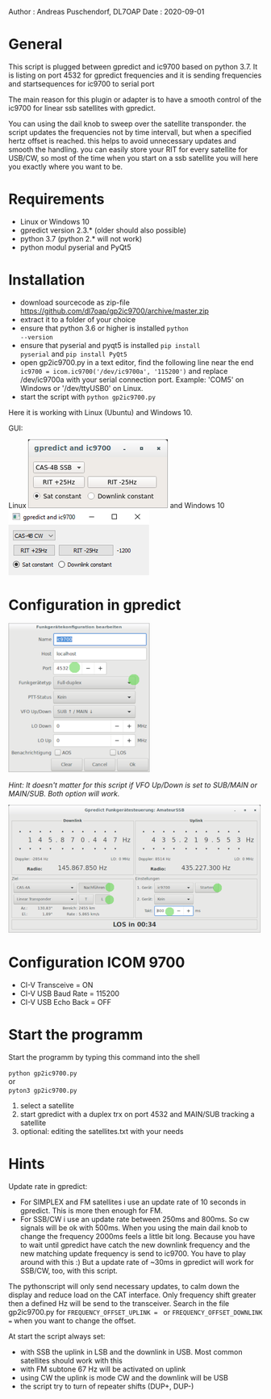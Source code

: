 Author  : Andreas Puschendorf, DL7OAP
Date    : 2020-09-01


# General

This script is plugged between gpredict and ic9700 based on python 3.7.
It is listing on port 4532 for gpredict frequencies
and it is sending frequencies and startsequences for ic9700 to serial port

The main reason for this plugin or adapter is to have a smooth control of the 
ic9700 for linear ssb satellites with gpredict.
 
You can using the dail knob to sweep over the satellite transponder.
the script updates the frequencies not by time intervall, but when a specified hertz offset is reached.
this helps to avoid unnecessary updates and smooth the handling. 
you can easily store your RIT for every satellite for USB/CW, so most of the time when you start on a ssb satellite 
you will here you exactly where you want to be.

# Requirements

* Linux or Windows 10
* gpredict version 2.3.* (older should also possible)
* python 3.7 (python 2.* will not work)
* python modul pyserial and PyQt5

# Installation

- download sourcecode as zip-file https://github.com/dl7oap/gp2ic9700/archive/master.zip
- extract it to a folder of your choice
- ensure that python 3.6 or higher is installed <code>python --version</code>
- ensure that pyserial and pyqt5 is installed <code>pip install pyserial</code> and <code>pip install PyQt5</code>
- open gp2ic9700.py in a text editor, find the following line near the end <code>ic9700 = icom.ic9700('/dev/ic9700a', '115200')</code> 
and replace /dev/ic9700a with your serial connection port. Example: 'COM5' on Windows or '/dev/ttyUSB0' on Linux.
- start the script with <code>python gp2ic9700.py</code> 

Here it is working with Linux (Ubuntu) and Windows 10.

GUI:

Linux 
![gui](gui_linux.png) and 
Windows 10 
![gui](gui_win10.png)

# Configuration in gpredict

![gpredict](gpredict_configuration.png)

<i>Hint: It doesn't matter for this script if VFO Up/Down is set to SUB/MAIN or MAIN/SUB. Both option will work.</i>

![engage](engage.png)

# Configuration ICOM 9700

* CI-V Transceive = ON
* CI-V USB Baud Rate = 115200
* CI-V USB Echo Back = OFF

# Start the programm

Start the programm by typing this command into the shell 

<code>python gp2ic9700.py</code>  
or   
<code>pyton3 gp2ic9700.py</code>

1. select a satellite
2. start gpredict with a duplex trx on port 4532 and MAIN/SUB tracking a satellite
3. optional: editing the satellites.txt with your needs

# Hints

Update rate in gpredict:
- For SIMPLEX and FM satellites i use an update rate of 10 seconds in gpredict. This is more then enough for FM.
- For SSB/CW i use an update rate between 250ms and 800ms. So cw signals will be ok with 500ms.
When you using the main dail knob to change the frequency 2000ms feels a little bit long. Because you have
to wait until gpredict have catch the new downlink frequency and the new matching update frequency is
send to ic9700. You have to play around with this :)
But a update rate of ~30ms in gpredict will work for SSB/CW, too, with this script.

The pythonscript will only send necessary updates, to calm down the display and reduce load on the CAT interface. 
Only frequency shift greater then a defined Hz will be send to the transceiver.
Search in the file gp2ic9700.py for <code>FREQUENCY_OFFSET_UPLINK = </code> or <code>FREQUENCY_OFFSET_DOWNLINK =</code> 
when you want to change the offset.

At start the script always set:
* with SSB the uplink in LSB and the downlink in USB. Most common satellites should work with this
* with FM subtone 67 Hz will be activated on uplink
* using CW the uplink is mode CW and the downlink will be USB
* the script try to turn of repeater shifts (DUP+, DUP-)

